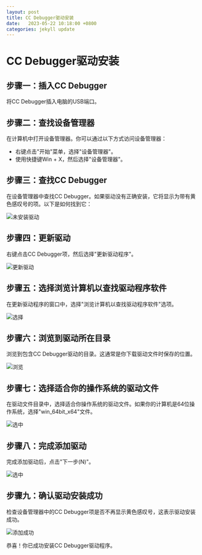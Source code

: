 ```yaml
---
layout: post
title: CC Debugger驱动安装
date:   2023-05-22 10:18:00 +0800
categories: jekyll update
---
```


# CC Debugger驱动安装

## 步骤一：插入CC Debugger

将CC Debugger插入电脑的USB端口。

## 步骤二：查找设备管理器

在计算机中打开设备管理器。你可以通过以下方式访问设备管理器：

- 右键点击"开始"菜单，选择"设备管理器"。
- 使用快捷键Win + X，然后选择"设备管理器"。

## 步骤三：查找CC Debugger

在设备管理器中查找CC Debugger。如果驱动没有正确安装，它将显示为带有黄色感叹号的项。以下是如何找到它：

![未安装驱动](/Page/assets/iot-development.jpg)

## 步骤四：更新驱动

右键点击CC Debugger项，然后选择"更新驱动程序"。

![更新驱动](/Page/assets/iot-development.jpg)

## 步骤五：选择浏览计算机以查找驱动程序软件

在更新驱动程序的窗口中，选择"浏览计算机以查找驱动程序软件"选项。

![选择](/Page/assets/iot-development.jpg)

## 步骤六：浏览到驱动所在目录

浏览到包含CC Debugger驱动的目录。这通常是你下载驱动文件时保存的位置。

![浏览](/Page/assets/iot-development.jpg)

## 步骤七：选择适合你的操作系统的驱动文件

在驱动文件目录中，选择适合你操作系统的驱动文件。如果你的计算机是64位操作系统，选择"win_64bit_x64"文件。

![选中](/Page/assets/iot-development.jpg)

## 步骤八：完成添加驱动

完成添加驱动后，点击"下一步(N)"。

![选中](/Page/assets/iot-development.jpg)

## 步骤九：确认驱动安装成功

检查设备管理器中的CC Debugger项是否不再显示黄色感叹号，这表示驱动安装成功。

![添加成功](/Page/assets/iot-development.jpg)

恭喜！你已成功安装CC Debugger驱动程序。